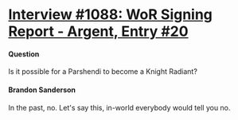 # [Interview #1088: WoR Signing Report - Argent, Entry #20](https://www.theoryland.com/intvmain.php?i=1088#20)

#### Question

Is it possible for a Parshendi to become a Knight Radiant?

#### Brandon Sanderson

In the past, no. Let's say this, in-world everybody would tell you no.

